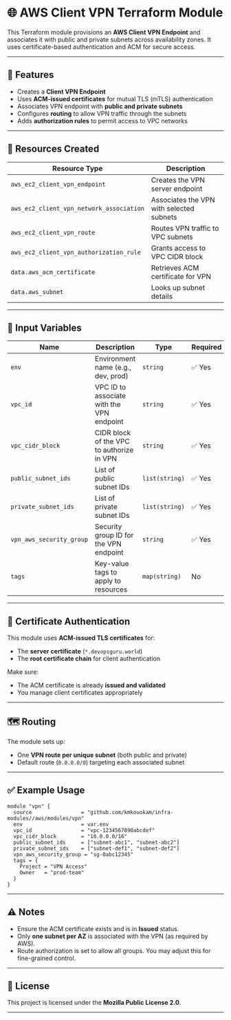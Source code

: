 # 🌐 AWS Client VPN Terraform Module

This Terraform module provisions an **AWS Client VPN Endpoint** and associates it with public and private subnets across availability zones. It uses certificate-based authentication and ACM for secure access.

---

## 🚀 Features

- Creates a **Client VPN Endpoint**
- Uses **ACM-issued certificates** for mutual TLS (mTLS) authentication
- Associates VPN endpoint with **public and private subnets**
- Configures **routing** to allow VPN traffic through the subnets
- Adds **authorization rules** to permit access to VPC networks

---

## 📁 Resources Created

| Resource Type                                 | Description                                 |
|----------------------------------------------|---------------------------------------------|
| `aws_ec2_client_vpn_endpoint`                | Creates the VPN server endpoint             |
| `aws_ec2_client_vpn_network_association`     | Associates the VPN with selected subnets    |
| `aws_ec2_client_vpn_route`                   | Routes VPN traffic to VPC subnets           |
| `aws_ec2_client_vpn_authorization_rule`      | Grants access to VPC CIDR block             |
| `data.aws_acm_certificate`                   | Retrieves ACM certificate for VPN           |
| `data.aws_subnet`                            | Looks up subnet details                     |

---

## 🔧 Input Variables

| Name                    | Description                                                  | Type        | Required |
|-------------------------|--------------------------------------------------------------|-------------|----------|
| `env`                   | Environment name (e.g., dev, prod)                            | `string`    | ✅ Yes   |
| `vpc_id`                | VPC ID to associate with the VPN endpoint                    | `string`    | ✅ Yes   |
| `vpc_cidr_block`        | CIDR block of the VPC to authorize in VPN                    | `string`    | ✅ Yes   |
| `public_subnet_ids`     | List of public subnet IDs                                    | `list(string)` | ✅ Yes |
| `private_subnet_ids`    | List of private subnet IDs                                   | `list(string)` | ✅ Yes |
| `vpn_aws_security_group`| Security group ID for the VPN endpoint                       | `string`    | ✅ Yes   |
| `tags`                  | Key-value tags to apply to resources                         | `map(string)` | No     |

---

## 🔐 Certificate Authentication

This module uses **ACM-issued TLS certificates** for:
- The **server certificate** (`*.devopsguru.world`)
- The **root certificate chain** for client authentication

Make sure:
- The ACM certificate is already **issued and validated**
- You manage client certificates appropriately

---

## 🗺️ Routing

The module sets up:
- One **VPN route per unique subnet** (both public and private)
- Default route (`0.0.0.0/0`) targeting each associated subnet

---

## ✅ Example Usage

```hcl
module "vpn" {
  source                = "github.com/kmkouokam/infra-modules//aws/modules/vpn"
  env                   = var.env
  vpc_id                = "vpc-1234567890abcdef"
  vpc_cidr_block        = "10.0.0.0/16"
  public_subnet_ids     = ["subnet-abc1", "subnet-abc2"]
  private_subnet_ids    = ["subnet-def1", "subnet-def2"]
  vpn_aws_security_group = "sg-0abc12345"
  tags = {
    Project = "VPN Access"
    Owner   = "prod-team"
  }
}
```

---

## ⚠️ Notes

- Ensure the ACM certificate exists and is in **Issued** status.
- Only **one subnet per AZ** is associated with the VPN (as required by AWS).
- Route authorization is set to allow all groups. You may adjust this for fine-grained control.

---

## 📄 License

This project is licensed under the **Mozilla Public License 2.0**.

---

 